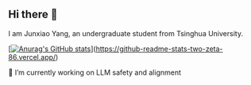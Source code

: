 ## Hi there 👋

<!--
**yangjunx21/yangjunx21** is a ✨ _special_ ✨ repository because its `README.md` (this file) appears on your GitHub profile.

Here are some ideas to get you started:

- 🔭 I’m currently working on ...
- 🌱 I’m currently learning ...
- 👯 I’m looking to collaborate on ...
- 🤔 I’m looking for help with ...
- 💬 Ask me about ...
- 📫 How to reach me: ...
- 😄 Pronouns: ...
- ⚡ Fun fact: ...
-->
I am Junxiao Yang, an undergraduate student from Tsinghua University.

[[![Anurag's GitHub stats]([https://github-readme-stats-6yxwixh3d-junxiao-yangs-projects.vercel.app/api?username=yangjunx21)](https://github.com/anuraghazra/github-readme-stats)](https://github-readme-stats-two-zeta-86.vercel.app/)

🔭 I’m currently working on LLM safety and alignment
